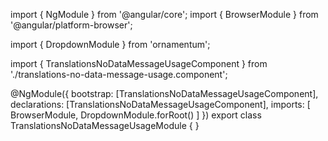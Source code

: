 import { NgModule } from '@angular/core';
import { BrowserModule } from '@angular/platform-browser';
  
import { DropdownModule } from 'ornamentum';
  
import { TranslationsNoDataMessageUsageComponent } from './translations-no-data-message-usage.component';

@NgModule({
 bootstrap: [TranslationsNoDataMessageUsageComponent],
 declarations: [TranslationsNoDataMessageUsageComponent],
 imports: [
    BrowserModule, 
    DropdownModule.forRoot()
  ]
})
export class TranslationsNoDataMessageUsageModule {
}
